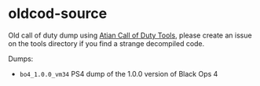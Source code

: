 # oldcod-source

Old call of duty dump using [Atian Call of Duty Tools](https://github.com/ate47/atian-cod-tools), please create an issue on the tools directory if you find a strange decompiled code.

Dumps:

- `bo4_1.0.0_vm34` PS4 dump of the 1.0.0 version of Black Ops 4
